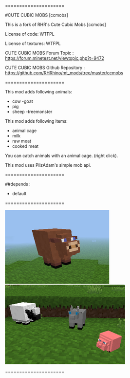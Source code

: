 =====================

#CUTE CUBIC MOBS [ccmobs]

This is a fork of RHR's Cute Cubic Mobs [ccmobs]

License of code: WTFPL

License of textures: WTFPL

CUTE CUBIC MOBS Forum Topic :
https://forum.minetest.net/viewtopic.php?t=9472

CUTE CUBIC MOBS Github Repository :
https://github.com/RHRhino/mt_mods/tree/master/ccmobs

=====================

This mod adds following animals:
- cow
-goat
- pig
- sheep
-treemonster

This mod adds following items:
- animal cage
- milk
- raw meat
- cooked meat

You can catch animals with an animal cage. (right click).

This mod uses PilzAdam's simple mob api.

=====================

##depends :
- default

=====================

![Preview](https://raw.githubusercontent.com/Napiophelios/ccmobs/master/screenshot.png)![Preview](https://raw.githubusercontent.com/Napiophelios/ccmobs/master/screenshot_2.png)

=====================
